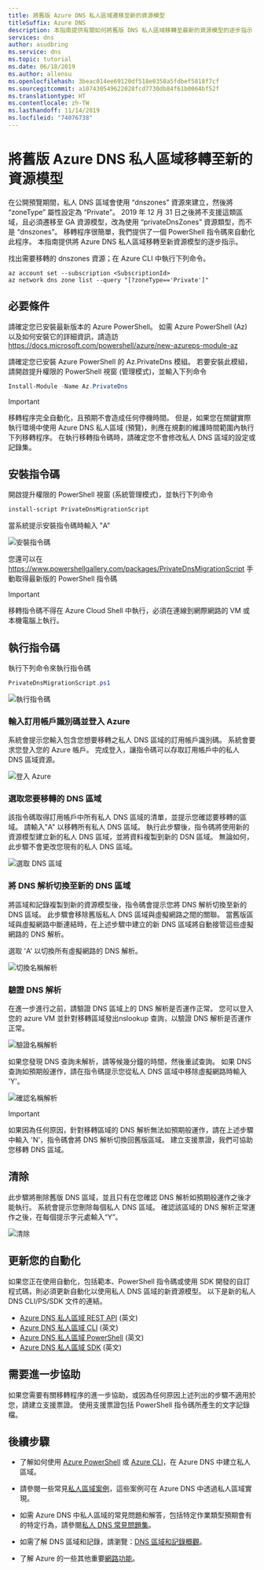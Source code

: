 ```yaml
---
title: 將舊版 Azure DNS 私人區域遷移至新的資源模型
titleSuffix: Azure DNS
description: 本指南提供有關如何將舊版 DNS 私人區域移轉至最新的資源模型的逐步指示
services: dns
author: asudbring
ms.service: dns
ms.topic: tutorial
ms.date: 06/18/2019
ms.author: allensu
ms.openlocfilehash: 3beac014ee69120df518e0358a5fdbef5818f7cf
ms.sourcegitcommit: a107430549622028fcd7730db84f61b0064bf52f
ms.translationtype: HT
ms.contentlocale: zh-TW
ms.lasthandoff: 11/14/2019
ms.locfileid: "74076738"
---
```

# <a name="migrating-legacy-azure-dns-private-zones-to-new-resource-model"></a>將舊版 Azure DNS 私人區域移轉至新的資源模型

在公開預覽期間，私人 DNS 區域會使用 “dnszones” 資源來建立，然後將 “zoneType” 屬性設定為 “Private”。 2019 年 12 月 31 日之後將不支援這類區域，且必須遷移至 GA 資源模型，改為使用 “privateDnsZones” 資源類型，而不是 “dnszones”。 移轉程序很簡單，我們提供了一個 PowerShell 指令碼來自動化此程序。 本指南提供將 Azure DNS 私人區域移轉至新資源模型的逐步指示。

找出需要移轉的 dnszones 資源；在 Azure CLI 中執行下列命令。
```azurecli
az account set --subscription <SubscriptionId>
az network dns zone list --query "[?zoneType=='Private']"
```

## <a name="prerequisites"></a>必要條件

請確定您已安裝最新版本的 Azure PowerShell。 如需 Azure PowerShell (Az) 以及如何安裝它的詳細資訊，請造訪 https://docs.microsoft.com/powershell/azure/new-azureps-module-az

請確定您已安裝 Azure PowerShell 的 Az.PrivateDns 模組。 若要安裝此模組，請開啟提升權限的 PowerShell 視窗 (管理模式)，並輸入下列命令

```powershell
Install-Module -Name Az.PrivateDns
```

>[!IMPORTANT]
>移轉程序完全自動化，且預期不會造成任何停機時間。 但是，如果您在關鍵實際執行環境中使用 Azure DNS 私人區域 (預覽)，則應在規劃的維護時間範圍內執行下列移轉程序。 在執行移轉指令碼時，請確定您不會修改私人 DNS 區域的設定或記錄集。

## <a name="installing-the-script"></a>安裝指令碼

開啟提升權限的 PowerShell 視窗 (系統管理模式)，並執行下列命令

```powershell
install-script PrivateDnsMigrationScript
```

當系統提示安裝指令碼時輸入 "A"

![安裝指令碼](./media/private-dns-migration-guide/install-migration-script.png)

您還可以在 https://www.powershellgallery.com/packages/PrivateDnsMigrationScript 手動取得最新版的 PowerShell 指令碼

>[!IMPORTANT]
>移轉指令碼不得在 Azure Cloud Shell 中執行，必須在連線到網際網路的 VM 或本機電腦上執行。

## <a name="running-the-script"></a>執行指令碼

執行下列命令來執行指令碼

```powershell
PrivateDnsMigrationScript.ps1
```

![執行指令碼](./media/private-dns-migration-guide/running-migration-script.png)

### <a name="enter-the-subscription-id-and-sign-in-to-azure"></a>輸入訂用帳戶識別碼並登入 Azure

系統會提示您輸入包含您想要移轉之私人 DNS 區域的訂用帳戶識別碼。 系統會要求您登入您的 Azure 帳戶。 完成登入，讓指令碼可以存取訂用帳戶中的私人 DNS 區域資源。

![登入 Azure](./media/private-dns-migration-guide/login-migration-script.png)

### <a name="select-the-dns-zones-you-want-to-migrate"></a>選取您要移轉的 DNS 區域

該指令碼取得訂用帳戶中所有私人 DNS 區域的清單，並提示您確認要移轉的區域。 請輸入"A" 以移轉所有私人 DNS 區域。 執行此步驟後，指令碼將使用新的資源模型建立新的私人 DNS 區域，並將資料複製到新的 DSN 區域。 無論如何，此步驟不會更改您現有的私人 DNS 區域。

![選取 DNS 區域](./media/private-dns-migration-guide/migratezone-migration-script.png)

### <a name="switching-dns-resolution-to-the-new-dns-zones"></a>將 DNS 解析切換至新的 DNS 區域

將區域和記錄複製到新的資源模型後，指令碼會提示您將 DNS 解析切換至新的 DNS 區域。 此步驟會移除舊版私人 DNS 區域與虛擬網路之間的關聯。 當舊版區域與虛擬網路中斷連結時，在上述步驟中建立的新 DNS 區域將自動接管這些虛擬網路的 DNS 解析。

選取 'A' 以切換所有虛擬網路的 DNS 解析。

![切換名稱解析](./media/private-dns-migration-guide/switchresolution-migration-script.png)

### <a name="verify-the-dns-resolution"></a>驗證 DNS 解析

在進一步進行之前，請驗證 DNS 區域上的 DNS 解析是否運作正常。 您可以登入您的 azure VM 並針對移轉區域發出nslookup 查詢，以驗證 DNS 解析是否運作正常。

![驗證名稱解析](./media/private-dns-migration-guide/verifyresolution-migration-script.png)

如果您發現 DNS 查詢未解析，請等候幾分鐘的時間，然後重試查詢。 如果 DNS 查詢如預期般運作，請在指令碼提示您從私人 DNS 區域中移除虛擬網路時輸入 'Y'。

![確認名稱解析](./media/private-dns-migration-guide/confirmresolution-migration-script.png)

>[!IMPORTANT]
>如果因為任何原因，針對移轉區域的 DNS 解析無法如預期般運作，請在上述步驟中輸入 'N'，指令碼會將 DNS 解析切換回舊版區域。 建立支援票證，我們可協助您移轉 DNS 區域。

## <a name="cleanup"></a>清除

此步驟將刪除舊版 DNS 區域，並且只有在您確認 DNS 解析如預期般運作之後才能執行。 系統會提示您刪除每個私人 DNS 區域。 確認該區域的 DNS 解析正常運作之後，在每個提示字元處輸入“Y”。

![清除](./media/private-dns-migration-guide/cleanup-migration-script.png)

## <a name="update-your-automation"></a>更新您的自動化

如果您正在使用自動化，包括範本、PowerShell 指令碼或使用 SDK 開發的自訂程式碼，則必須更新自動化以使用私人 DNS 區域的新資源模型。 以下是新的私人 DNS CLI/PS/SDK 文件的連結。
* [Azure DNS 私人區域 REST API](https://docs.microsoft.com/rest/api/dns/privatedns/privatezones) \(英文\)
* [Azure DNS 私人區域 CLI](https://docs.microsoft.com/cli/azure/ext/privatedns/network/private-dns?view=azure-cli-latest) \(英文\)
* [Azure DNS 私人區域 PowerShell](https://docs.microsoft.com/powershell/module/az.privatedns/?view=azps-2.3.2) \(英文\)
* [Azure DNS 私人區域 SDK](https://docs.microsoft.com/dotnet/api/overview/azure/privatedns/management?view=azure-dotnet-preview) \(英文\)

## <a name="need-further-help"></a>需要進一步協助

如果您需要有關移轉程序的進一步協助，或因為任何原因上述列出的步驟不適用於您，請建立支援票證。 使用支援票證包括 PowerShell 指令碼所產生的文字記錄檔。

## <a name="next-steps"></a>後續步驟

* 了解如何使用 [Azure PowerShell](./private-dns-getstarted-powershell.md) 或 [Azure CLI](./private-dns-getstarted-cli.md)，在 Azure DNS 中建立私人區域。

* 請參閱一些常見[私人區域案例](./private-dns-scenarios.md)，這些案例可在 Azure DNS 中透過私人區域實現。

* 如需 Azure DNS 中私人區域的常見問題和解答，包括特定作業類型預期會有的特定行為，請參閱[私人 DNS 常見問題集](./dns-faq-private.md)。

* 如需了解 DNS 區域和記錄，請瀏覽：[DNS 區域和記錄概觀](dns-zones-records.md)。

* 了解 Azure 的一些其他重要[網路功能](../networking/networking-overview.md)。

